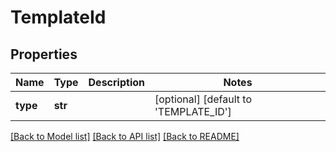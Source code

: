 # TemplateId

## Properties
Name | Type | Description | Notes
------------ | ------------- | ------------- | -------------
**type** | **str** |  | [optional] [default to 'TEMPLATE_ID']

[[Back to Model list]](../README.md#documentation-for-models) [[Back to API list]](../README.md#documentation-for-api-endpoints) [[Back to README]](../README.md)

